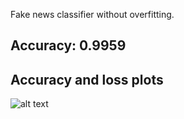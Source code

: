 Fake news classifier without overfitting.

## Accuracy: 0.9959

## Accuracy and loss plots
![alt text](https://github.com/Bakar31/NLP-Projects/blob/master/News%20Classification/acc%20and%20loss%20plot.png)